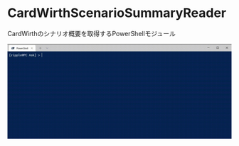 # CardWirthScenarioSummaryReader
CardWirthのシナリオ概要を取得するPowerShellモジュール

![Screenshot](https://raw.githubusercontent.com/braveripple/CardWirthScenarioSummaryReader/master/Assets/demo.gif)
